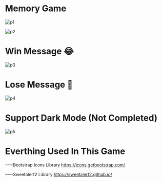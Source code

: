# Memory Game

![p1](https://user-images.githubusercontent.com/77007791/198350212-4abbd85a-bb44-429d-8511-048b78aa1c29.png)

![p2](https://user-images.githubusercontent.com/77007791/198350340-0c9212ff-61bf-4627-a0fc-185519c8b537.png)

# Win Message 😂

![p3](https://user-images.githubusercontent.com/77007791/198350361-316a26b9-2369-4f35-9ba3-ff76f0fd2b93.png)

# Lose Message 🙂

![p4](https://user-images.githubusercontent.com/77007791/198350379-c3a71751-9091-49f3-af06-950b6a372e4a.png)

# Support Dark Mode (Not Completed)

![p5](https://user-images.githubusercontent.com/77007791/198350573-94603521-611b-453f-953b-5ebff10bcd8a.png)

# Everthing Used In This Game

----Bootstrap Icons Library
https://icons.getbootstrap.com/

----Sweetalert2 Library
https://sweetalert2.github.io/
